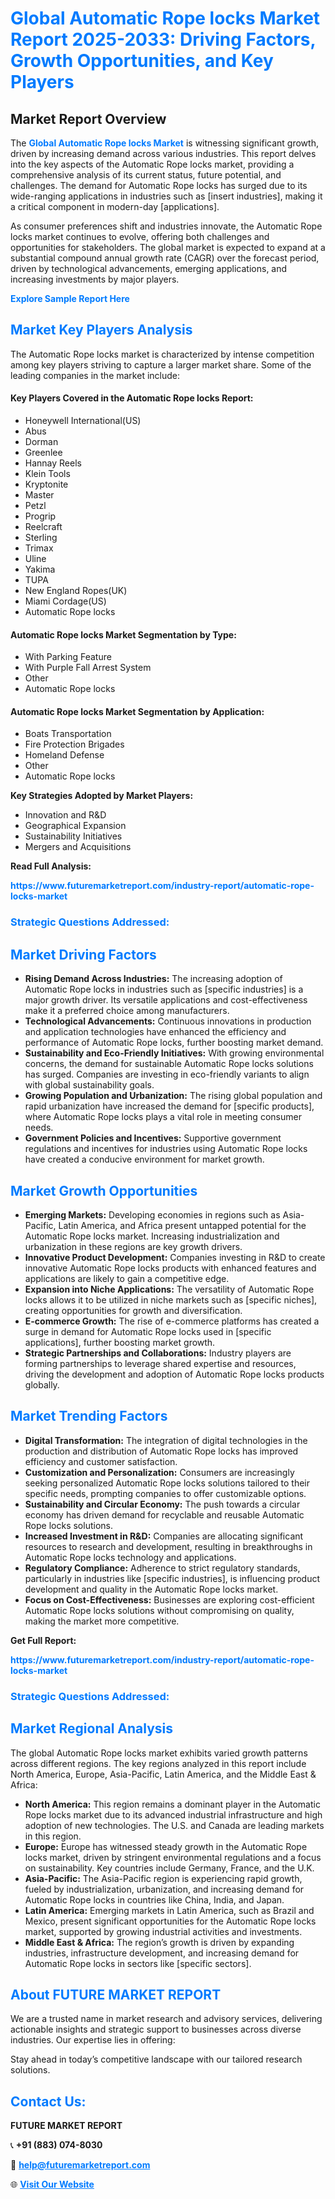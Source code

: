 <h1 style="color: #007BFF;">Global Automatic Rope locks Market Report 2025-2033: Driving Factors, Growth Opportunities, and Key Players</h1>

<section id="overview">
<h2>Market Report Overview</h2>
<p>The <a href="https://www.futuremarketreport.com/industry-report/automatic-rope-locks-market" style="color: #007BFF; text-decoration: none;"><strong>Global Automatic Rope locks Market</strong></a> is witnessing significant growth, driven by increasing demand across various industries. This report delves into the key aspects of the Automatic Rope locks market, providing a comprehensive analysis of its current status, future potential, and challenges. The demand for Automatic Rope locks has surged due to its wide-ranging applications in industries such as [insert industries], making it a critical component in modern-day [applications].</p>
<p>As consumer preferences shift and industries innovate, the Automatic Rope locks market continues to evolve, offering both challenges and opportunities for stakeholders. The global market is expected to expand at a substantial compound annual growth rate (CAGR) over the forecast period, driven by technological advancements, emerging applications, and increasing investments by major players.</p>
</section>

<section id="overview">
<p><a href="https://www.futuremarketreport.com/request-sample/reportId=106631" style="color: #007BFF; text-decoration: none;"><strong>Explore Sample Report Here</strong></a></p>
</section>

<section id="key-players">
<h2 style="color: #007BFF;">Market Key Players Analysis</h2>
<p>The Automatic Rope locks market is characterized by intense competition among key players striving to capture a larger market share. Some of the leading companies in the market include:</p>
<h4>Key Players Covered in the Automatic Rope locks Report:</h4>
<ul><li>Honeywell International(US)</li><li>Abus</li><li>Dorman</li><li>Greenlee</li><li>Hannay Reels</li><li>Klein Tools</li><li>Kryptonite</li><li>Master</li><li>Petzl</li><li>Progrip</li><li>Reelcraft</li><li>Sterling</li><li>Trimax</li><li>Uline</li><li>Yakima</li><li>TUPA</li><li>New England Ropes(UK)</li><li>Miami Cordage(US)</li><li>Automatic Rope locks</li></ul>
<h4>Automatic Rope locks Market Segmentation by Type:</h4>
<ul><li>With Parking Feature</li><li>With Purple Fall Arrest System</li><li>Other</li><li>Automatic Rope locks</li></ul>

<h4>Automatic Rope locks Market Segmentation by Application:</h4>
<ul><li>Boats Transportation</li><li>Fire Protection Brigades</li><li>Homeland Defense</li><li>Other</li><li>Automatic Rope locks</li></ul>
<p><strong>Key Strategies Adopted by Market Players:</strong></p>
<ul>
<li>Innovation and R&D</li>
<li>Geographical Expansion</li>
<li>Sustainability Initiatives</li>
<li>Mergers and Acquisitions</li>
</ul>
</section>

<section>
<p><strong>Read Full Analysis: </strong></p><a href="https://www.futuremarketreport.com/industry-report/automatic-rope-locks-market" style="color: #007BFF; text-decoration: none;"><strong>https://www.futuremarketreport.com/industry-report/automatic-rope-locks-market</strong></a>
<h3 style="color: #007BFF;">Strategic Questions Addressed:</h3>
</section>

<section id="driving-factors">
<h2 style="color: #007BFF;">Market Driving Factors</h2>
<ul>
<li><strong>Rising Demand Across Industries:</strong> The increasing adoption of Automatic Rope locks in industries such as [specific industries] is a major growth driver. Its versatile applications and cost-effectiveness make it a preferred choice among manufacturers.</li>
<li><strong>Technological Advancements:</strong> Continuous innovations in production and application technologies have enhanced the efficiency and performance of Automatic Rope locks, further boosting market demand.</li>
<li><strong>Sustainability and Eco-Friendly Initiatives:</strong> With growing environmental concerns, the demand for sustainable Automatic Rope locks solutions has surged. Companies are investing in eco-friendly variants to align with global sustainability goals.</li>
<li><strong>Growing Population and Urbanization:</strong> The rising global population and rapid urbanization have increased the demand for [specific products], where Automatic Rope locks plays a vital role in meeting consumer needs.</li>
<li><strong>Government Policies and Incentives:</strong> Supportive government regulations and incentives for industries using Automatic Rope locks have created a conducive environment for market growth.</li>
</ul>
</section>

<section id="growth-opportunities">
<h2 style="color: #007BFF;">Market Growth Opportunities</h2>
<ul>
<li><strong>Emerging Markets:</strong> Developing economies in regions such as Asia-Pacific, Latin America, and Africa present untapped potential for the Automatic Rope locks market. Increasing industrialization and urbanization in these regions are key growth drivers.</li>
<li><strong>Innovative Product Development:</strong> Companies investing in R&D to create innovative Automatic Rope locks products with enhanced features and applications are likely to gain a competitive edge.</li>
<li><strong>Expansion into Niche Applications:</strong> The versatility of Automatic Rope locks allows it to be utilized in niche markets such as [specific niches], creating opportunities for growth and diversification.</li>
<li><strong>E-commerce Growth:</strong> The rise of e-commerce platforms has created a surge in demand for Automatic Rope locks used in [specific applications], further boosting market growth.</li>
<li><strong>Strategic Partnerships and Collaborations:</strong> Industry players are forming partnerships to leverage shared expertise and resources, driving the development and adoption of Automatic Rope locks products globally.</li>
</ul>
</section>

<section id="trending-factors">
<h2 style="color: #007BFF;">Market Trending Factors</h2>
<ul>
<li><strong>Digital Transformation:</strong> The integration of digital technologies in the production and distribution of Automatic Rope locks has improved efficiency and customer satisfaction.</li>
<li><strong>Customization and Personalization:</strong> Consumers are increasingly seeking personalized Automatic Rope locks solutions tailored to their specific needs, prompting companies to offer customizable options.</li>
<li><strong>Sustainability and Circular Economy:</strong> The push towards a circular economy has driven demand for recyclable and reusable Automatic Rope locks solutions.</li>
<li><strong>Increased Investment in R&D:</strong> Companies are allocating significant resources to research and development, resulting in breakthroughs in Automatic Rope locks technology and applications.</li>
<li><strong>Regulatory Compliance:</strong> Adherence to strict regulatory standards, particularly in industries like [specific industries], is influencing product development and quality in the Automatic Rope locks market.</li>
<li><strong>Focus on Cost-Effectiveness:</strong> Businesses are exploring cost-efficient Automatic Rope locks solutions without compromising on quality, making the market more competitive.</li>
</ul>
</section>

<section>
<p><strong>Get Full Report: </strong></p><a href="https://www.futuremarketreport.com/industry-report/automatic-rope-locks-market" style="color: #007BFF; text-decoration: none;"><strong>https://www.futuremarketreport.com/industry-report/automatic-rope-locks-market</strong></a>
<h3 style="color: #007BFF;">Strategic Questions Addressed:</h3>
</section>


<section id="regional-analysis">
<h2 style="color: #007BFF;">Market Regional Analysis</h2>
<p>The global Automatic Rope locks market exhibits varied growth patterns across different regions. The key regions analyzed in this report include North America, Europe, Asia-Pacific, Latin America, and the Middle East & Africa:</p>
<ul>
<li><strong>North America:</strong> This region remains a dominant player in the Automatic Rope locks market due to its advanced industrial infrastructure and high adoption of new technologies. The U.S. and Canada are leading markets in this region.</li>
<li><strong>Europe:</strong> Europe has witnessed steady growth in the Automatic Rope locks market, driven by stringent environmental regulations and a focus on sustainability. Key countries include Germany, France, and the U.K.</li>
<li><strong>Asia-Pacific:</strong> The Asia-Pacific region is experiencing rapid growth, fueled by industrialization, urbanization, and increasing demand for Automatic Rope locks in countries like China, India, and Japan.</li>
<li><strong>Latin America:</strong> Emerging markets in Latin America, such as Brazil and Mexico, present significant opportunities for the Automatic Rope locks market, supported by growing industrial activities and investments.</li>
<li><strong>Middle East & Africa:</strong> The region’s growth is driven by expanding industries, infrastructure development, and increasing demand for Automatic Rope locks in sectors like [specific sectors].</li>
</ul>
</section>

<footer>
<h2 style="color: #007BFF;">About FUTURE MARKET REPORT</h2>
<p>We are a trusted name in market research and advisory services, delivering actionable insights and strategic support to businesses across diverse industries. Our expertise lies in offering:</p>

<p>Stay ahead in today’s competitive landscape with our tailored research solutions.</p>

<h2 style="color: #007BFF;">Contact Us:</h2>
<p><strong>FUTURE MARKET REPORT</strong></p>
<p>📞 <strong>+91 (883) 074-8030</strong></p>
<p>📧 <strong><a href="mailto:help@futuremarketreport.com" style="color: #007BFF;">help@futuremarketreport.com</a></strong></p>
<p>🌐 <strong><a href="https://www.futuremarketreport.com/" style="color: #007BFF;">Visit Our Website</a></strong></p>
</footer>